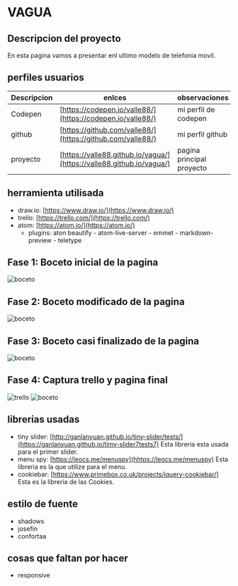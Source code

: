 # VAGUA

## Descripcion del proyecto
En esta pagina vamos a presentar enl ultimo modelo de telefonia movil.


## perfiles usuarios

| Descripcion | enlces |observaciones|
|--------|--------|----|
|     Codepen   | [https://codepen.io/valle88/](https://codepen.io/valle88/)| mi perfil de codepen       |
|github | [https://github.com/valle88/](https://github.com/valle88/)| mi perfil github|
| proyecto| [https://valle88.github.io/vagua/](https://valle88.github.io/vagua/)| pagina principal proyecto|

## herramienta utilisada

- draw.io: [https://www.draw.io/](https://www.draw.io/)
- trello: [https://trello.com/](https://trello.com/)
- atom: [https://atom.io/](https://atom.io/)
  - plugins: aton beautify
            - atom-live-server
            - emmet
            - markdown-preview
            - teletype


## Fase 1: Boceto inicial de la pagina

![boceto](fotos/boceto.png)

## Fase 2: Boceto modificado de la pagina

![boceto](fotos/boceto2.png)

## Fase 3: Boceto casi finalizado de la pagina

![boceto](fotos/boceto3.png)

## Fase 4: Captura trello y pagina final

![trello](fotos/trello.PNG)
![boceto](fotos/captura.pagina.png)

## librerias usadas
- tiny slider: [http://ganlanyuan.github.io/tiny-slider/tests/](https://ganlanyuan.github.io/timy-slider7tests7) Esta libreria esta usada para el primer slider.
- menu spy: [https://leocs.me/menuspy](hhtps://leocs.me/menuspy) Esta libreria es la que utilize para el menu.
- cookiebar: [https://www.primebox.co.uk/projects/jquery-cookiebar/] Esta es la libreria de las Cookies.

## estilo de fuente
- shadows
- josefin
- confortaa

## cosas que faltan por hacer
- responsive
